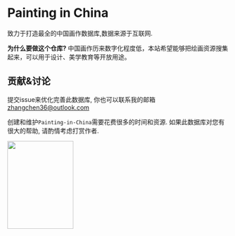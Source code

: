 Painting in China
==============

致力于打造最全的中国画作数据库,数据来源于互联网. 

**为什么要做这个仓库?** 中国画作历来数字化程度低，本站希望能够把绘画资源搜集起来，可以用于设计、美学教育等开放用途。


## 贡献&讨论

提交issue来优化完善此数据库, 你也可以联系我的邮箱 zhangchen36@outlook.com

创建和维护`Painting-in-China`需要花费很多的时间和资源. 如果此数据库对您有很大的帮助, 请酌情考虑打赏作者.

<img src="https://github.com/vitazc/Painting-in-China/issues/1#issue-569311239" width="150" height="200" />

